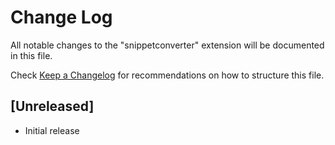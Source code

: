 # Change Log

All notable changes to the "snippetconverter" extension will be documented in this file.

Check [Keep a Changelog](http://keepachangelog.com/) for recommendations on how to structure this file.

## [Unreleased]

- Initial release
